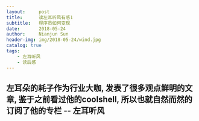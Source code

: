 ```yaml
---
layout:     post
title:      读左耳听风有感1
subtitle:   程序员如何变现
date:       2018-05-24
author:     Nianjun Sun
header-img: img/2018-05-24/wind.jpg
catalog: true
tags:
    - 左耳听风
    - 读后感
---
```


## 左耳朵的耗子作为行业大咖, 发表了很多观点鲜明的文章, 鉴于之前看过他的coolshell, 所以也就自然而然的订阅了他的专栏 -- 左耳听风